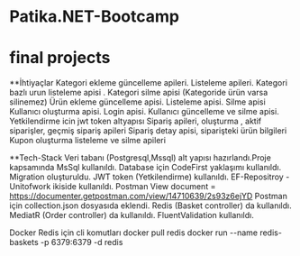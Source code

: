 # Patika.NET-Bootcamp
# final projects 
**İhtiyaçlar Kategori ekleme güncelleme apileri. Listeleme apileri. Kategori bazlı urun listeleme apisi . Kategori silme apisi (Kategoride ürün varsa silinemez) Ürün ekleme güncelleme apisi. Listeleme apisi. Silme apisi Kullanıcı oluşturma apisi. Login apisi. Kullanıcı güncelleme ve silme apisi. Yetkilendirme icin jwt token altyapısı Sipariş apileri, oluşturma , aktif siparişler, geçmiş sipariş apileri Sipariş detay apisi, siparişteki ürün bilgileri Kupon oluşturma listeleme ve silme apileri

**Tech-Stack Veri tabanı (Postgresql,Mssql) alt yapısı hazırlandı.Proje kapsamında MsSql kullanıldı. Database için CodeFirst yaklaşımı kullanıldı. Migration oluşturuldu. JWT token (Yetkilendirme) kullanıldı. EF-Repositroy - Unitofwork ikiside kullanıldı. Postman View document = https://documenter.getpostman.com/view/14710639/2s93z6ejYD Postman için collection.json dosyasıda eklendi. Redis (Basket controller) da kullanıldı. MediatR (Order controller) da kullanıldı. FluentValidation kullanıldı.

Docker Redis için cli komutları docker pull redis docker run --name redis-baskets -p 6379:6379 -d redis